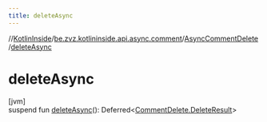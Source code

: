 ```yaml
---
title: deleteAsync
---
```

//[KotlinInside](../../../index.html)/[be.zvz.kotlininside.api.async.comment](../index.html)/[AsyncCommentDelete](index.html)/[deleteAsync](delete-async.html)



# deleteAsync



[jvm]\
suspend fun [deleteAsync](delete-async.html)(): Deferred&lt;[CommentDelete.DeleteResult](../../be.zvz.kotlininside.api.comment/-comment-delete/-delete-result/index.html)&gt;




